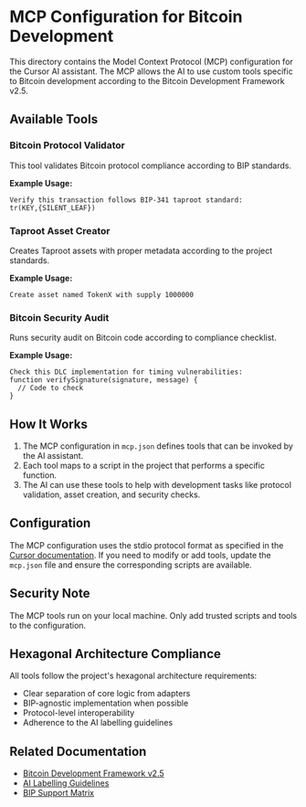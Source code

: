 # MCP Configuration for Bitcoin Development

This directory contains the Model Context Protocol (MCP) configuration for the Cursor AI assistant. The MCP allows the AI to use custom tools specific to Bitcoin development according to the Bitcoin Development Framework v2.5.

## Available Tools

### Bitcoin Protocol Validator

This tool validates Bitcoin protocol compliance according to BIP standards.

**Example Usage:**
```
Verify this transaction follows BIP-341 taproot standard: 
tr(KEY,{SILENT_LEAF})
```

### Taproot Asset Creator

Creates Taproot assets with proper metadata according to the project standards.

**Example Usage:**
```
Create asset named TokenX with supply 1000000
```

### Bitcoin Security Audit

Runs security audit on Bitcoin code according to compliance checklist.

**Example Usage:**
```
Check this DLC implementation for timing vulnerabilities:
function verifySignature(signature, message) {
  // Code to check
}
```

## How It Works

1. The MCP configuration in `mcp.json` defines tools that can be invoked by the AI assistant.
2. Each tool maps to a script in the project that performs a specific function.
3. The AI can use these tools to help with development tasks like protocol validation, asset creation, and security checks.

## Configuration

The MCP configuration uses the stdio protocol format as specified in the [Cursor documentation](https://docs.cursor.com/context/model-context-protocol). If you need to modify or add tools, update the `mcp.json` file and ensure the corresponding scripts are available.

## Security Note

The MCP tools run on your local machine. Only add trusted scripts and tools to the configuration.

## Hexagonal Architecture Compliance

All tools follow the project's hexagonal architecture requirements:
- Clear separation of core logic from adapters
- BIP-agnostic implementation when possible
- Protocol-level interoperability
- Adherence to the AI labelling guidelines

## Related Documentation

- [Bitcoin Development Framework v2.5](../docs/bitcoin-framework.md)
- [AI Labelling Guidelines](../docs/ai-labelling.md)
- [BIP Support Matrix](../docs/bip-support-matrix.md) 